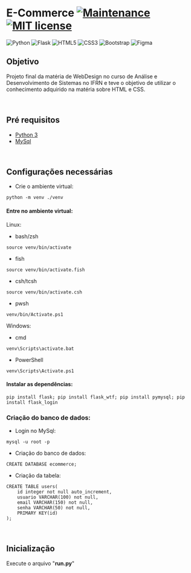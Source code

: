 # E-Commerce [![Maintenance](https://img.shields.io/badge/Maintained%3F-no-red.svg)](https://GitHub.com/Naereen/StrapDown.js/graphs/commit-activity) [![MIT license](https://img.shields.io/badge/License-MIT-blue.svg)](https://lbesson.mit-license.org/)
![Python](https://img.shields.io/badge/python-3670A0?style=for-the-badge&logo=python&logoColor=ffdd54) ![Flask](https://img.shields.io/badge/flask-%23000.svg?style=for-the-badge&logo=flask&logoColor=white)
![HTML5](https://img.shields.io/badge/html5-%23E34F26.svg?style=for-the-badge&logo=html5&logoColor=white) ![CSS3](https://img.shields.io/badge/css3-%231572B6.svg?style=for-the-badge&logo=css3&logoColor=white) 
![Bootstrap](https://img.shields.io/badge/bootstrap-%238511FA.svg?style=for-the-badge&logo=bootstrap&logoColor=white) ![Figma](https://img.shields.io/badge/figma-%23F24E1E.svg?style=for-the-badge&logo=figma&logoColor=white)


## Objetivo
Projeto final da matéria de WebDesign no curso de Análise e Desenvolvimento de Sistemas no IFRN e teve o objetivo de utilizar o conhecimento adquirido na matéria sobre HTML e CSS.

<br>

## Pré requisitos
- [Python 3](https://www.python.org/downloads/)
- [MySql](https://dev.mysql.com/downloads/mysql/)

<br>

## Configurações necessárias
- Crie o ambiente virtual:
```
python -m venv ./venv
```

#### Entre no ambiente virtual:

Linux:
- bash/zsh
```
source venv/bin/activate
```
- fish
```
source venv/bin/activate.fish
```
- csh/tcsh
```
source venv/bin/activate.csh
```
- pwsh
```
venv/bin/Activate.ps1
```
Windows:
- cmd
```
venv\Scripts\activate.bat
```
- PowerShell
```
venv\Scripts\Activate.ps1
```


#### Instalar as dependências:
```
pip install flask; pip install flask_wtf; pip install pymysql; pip install flask_login

```
### Criação do banco de dados:
- Login no MySql:
```
mysql -u root -p
```
- Criação do banco de dados:
```
CREATE DATABASE ecommerce;
```
- Criação da tabela:
```
CREATE TABLE users(
    id integer not null auto_increment,
    usuario VARCHAR(100) not null,
    email VARCHAR(150) not null,
    senha VARCHAR(50) not null,
    PRIMARY KEY(id)
);
```

<br>

## Inicialização
Execute o arquivo "<b>run.py</b>"
